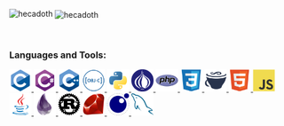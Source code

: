 <p><img align="left" src="https://github-readme-stats.vercel.app/api?username=hecadothru&show_icons=true&theme=tokyonight" alt="hecadoth" /></p>

<p>&nbsp;<img align="center" src="https://github-readme-stats.vercel.app/api/top-langs/?username=hecadothru&layout=compact&theme=tokyonight" alt="hecadoth" /></p>
<br>

<h3 align="left">Languages and Tools:</h3>
<p align="left"> 
 
<a href="" target="_blank"> 
<img src="https://raw.githubusercontent.com/devicons/devicon/master/icons/c/c-original.svg" alt="clang" width="40" height="40"/> </a> 
 
<a href="https://www.w3schools.com/cs/" target="_blank"> 
<img src="https://raw.githubusercontent.com/devicons/devicon/master/icons/csharp/csharp-original.svg" alt="cpplang" width="40" height="40"/> </a> 

<a href="https://www.w3schools.com/cpp/" target="_blank"> 
<img src="https://raw.githubusercontent.com/devicons/devicon/master/icons/cplusplus/cplusplus-original.svg" alt="cpplang" width="40" height="40"/> </a> 

<a href="" target="_blank"> 
<img src="https://raw.githubusercontent.com/devicons/devicon/master/icons/objectivec/objectivec-plain.svg" alt="objc" width="40" height="40"/> </a> 

<a href="https://www.python.org" target="_blank"> 
<img src="https://raw.githubusercontent.com/devicons/devicon/master/icons/python/python-original.svg" alt="python" width="40" height="40"/> </a> 

<a href="https://www.perl.org" target="_blank"> 
<img src="https://raw.githubusercontent.com/devicons/devicon/master/icons/perl/perl-original.svg" alt="perl" width="40" height="40"/> </a> 

<a href="https://www.php.net" target="_blank"> 
<img src="https://raw.githubusercontent.com/devicons/devicon/master/icons/php/php-original.svg" alt="php" width="40" height="40"/> </a> 

<a href="" target="_blank"> 
<img src="https://raw.githubusercontent.com/devicons/devicon/master/icons/css3/css3-original.svg" alt="css3" width="40" height="40"/> </a> 

<a href="https://coffeescript.org" target="_blank"> 
<img src="https://raw.githubusercontent.com/devicons/devicon/master/icons/coffeescript/coffeescript-original.svg" alt="coffeescript" width="40" height="40"/> </a>
 
<a href="https://www.w3schools.com/html/" target="_blank"> 
<img src="https://raw.githubusercontent.com/devicons/devicon/master/icons/html5/html5-original.svg" alt="html5" width="40" height="40"/> </a>

<a href="https://www.w3schools.com/js" target="_blank"> 
<img src="https://raw.githubusercontent.com/devicons/devicon/master/icons/javascript/javascript-original.svg" alt="js" width="40" height="40"/> </a>
 
<a href="https://www.java.com" target="_blank"> 
<img src="https://raw.githubusercontent.com/devicons/devicon/master/icons/java/java-original.svg" alt="java" width="40" height="40"/> </a>
 
<a href="https://elixir-lang.org" target="_blank"> 
<img src="https://raw.githubusercontent.com/devicons/devicon/master/icons/elixir/elixir-original.svg" alt="elixir" width="40" height="40"/> </a>
 
<a href="https://www.rust-lang.org" target="_blank"> 
<img src="https://raw.githubusercontent.com/devicons/devicon/master/icons/rust/rust-plain.svg" alt="rust" width="40" height="40"/> </a>
 
<a href="https://www.ruby-lang.org/en/" target="_blank"> 
<img src="https://raw.githubusercontent.com/devicons/devicon/master/icons/ruby/ruby-original.svg" alt="ruby" width="40" height="40"/> </a> 
 
<a href="https://www.lua.org" target="_blank"> 
<img src="https://raw.githubusercontent.com/devicons/devicon/master/icons/lua/lua-original.svg" alt="lua" width="40" height="40"/> </a> 
 
<a href="https://www.mysql.com" target="_blank"> 
<img src="https://raw.githubusercontent.com/devicons/devicon/master/icons/mysql/mysql-original.svg" alt="mysql" width="40" height="40"/> </a> 
 
</p>
